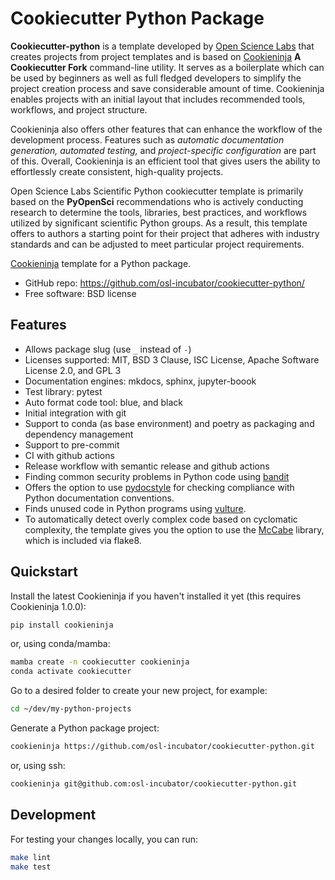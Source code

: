 # Cookiecutter Python Package

**Cookiecutter-python** is a template developed by [Open Science Labs](https://opensciencelabs.org/) that creates projects from project templates and is based on [Cookieninja](https://github.com/cookieninja-generator/cookieninja) **A Cookiecutter Fork** command-line utility. It serves as a boilerplate which can be used by beginners as well as full fledged developers to simplify the project creation process and save considerable amount of time.
Cookieninja enables projects with an initial layout that includes recommended tools, workflows, and project structure.

Cookieninja also offers other features that can enhance the workflow of the development process. Features such as *automatic documentation generation, automated testing,* and *project-specific configuration* are part of this. Overall, Cookieninja is an efficient tool that gives users the ability to effortlessly create consistent, high-quality projects.

Open Science Labs Scientific Python cookiecutter template is primarily based on the **PyOpenSci** recommendations who is actively conducting research to determine the tools, libraries, best practices, and workflows utilized by significant scientific Python groups. As a result, this template offers to authors a starting point for their project that adheres with industry standards and can be adjusted to meet particular project requirements.


[Cookieninja](https://github.com/cookieninja-generator/cookieninja) template
for a Python package.

  - GitHub repo: <https://github.com/osl-incubator/cookiecutter-python/>
  - Free software: BSD license

## Features

  - Allows package slug (use `_` instead of `-`)
  - Licenses supported: MIT, BSD 3 Clause, ISC License, Apache Software License 2.0, and GPL 3
  - Documentation engines: mkdocs, sphinx, jupyter-boook
  - Test library: pytest
  - Auto format code tool: blue, and black
  - Initial integration with git
  - Support to conda (as base environment) and poetry as packaging and dependency management
  - Support to pre-commit
  - CI with github actions
  - Release workflow with semantic release and github actions
  - Finding common security problems in Python code using
    [bandit](https://bandit.readthedocs.io/en/latest/)
  - Offers the option to use [pydocstyle](http://www.pydocstyle.org/en/stable/)
  for checking compliance with Python documentation conventions.
  - Finds unused code in Python programs using
    [vulture](https://github.com/jendrikseipp/vulture).
  - To automatically detect overly complex code based on cyclomatic complexity,
    the template gives you the option to use the
    [McCabe](https://github.com/PyCQA/mccabe) library, which is included via
    flake8.

## Quickstart

Install the latest Cookieninja if you haven't installed it yet (this
requires Cookieninja 1.0.0):

```bash
pip install cookieninja
```

or, using conda/mamba:

```bash
mamba create -n cookiecutter cookieninja
conda activate cookiecutter
```

Go to a desired folder to create your new project, for example:

```bash
cd ~/dev/my-python-projects
```

Generate a Python package project:

```bash
cookieninja https://github.com/osl-incubator/cookiecutter-python.git
```

or, using ssh:

```bash
cookieninja git@github.com:osl-incubator/cookiecutter-python.git
```

## Development

For testing your changes locally, you can run:

```bash
make lint
make test
```

